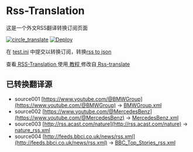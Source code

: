 # Rss-Translation

这是一个外文RSS翻译转换订阅页面 

[![circle_translate](https://github.com/Ryan/Rss-Translation/actions/workflows/circle_translate.yml/badge.svg)](https://github.com/Ryan/Rss-Translation/actions/workflows/circle_translate.yml)
[![Deploy](https://github.com/Ryan/Rss-Translation/actions/workflows/jekyll-gh-pages.yml/badge.svg)](https://github.com/Ryan/Rss-Translation/actions/workflows/jekyll-gh-pages.yml)

在 [test.ini](https://github.com/Ryan/Rss-Translation/blob/main/test.ini) 中提交以转换订阅，转换[rss to json](https://rss2json.com/)

查看[ RSS-Translation ](https://Ryan.github.io/RSS-Translation)使用[ 教程 ](https://www.Ryan.net/tutorial/644)修改自[ Rss-translate ](https://github.com/rcy1314/Rss-Translation/)

## 已转换翻译源

 - source001 [https://www.youtube.com/@BMWGroup](https://www.youtube.com/@BMWGroup) -> [BMWGroup.xml](rss/BMWGroup.xml)
 - source002 [https://www.youtube.com/@MercedesBenz](https://www.youtube.com/@MercedesBenz) -> [MercedesBenz.xml](rss/MercedesBenz.xml)
 - source003 [http://rss.acast.com/nature](http://rss.acast.com/nature) -> [nature_rss.xml](rss/nature_rss.xml)
 - source004 [http://feeds.bbci.co.uk/news/rss.xml](http://feeds.bbci.co.uk/news/rss.xml) -> [BBC_Top_Stories_rss.xml](rss/BBC_Top_Stories_rss.xml)
